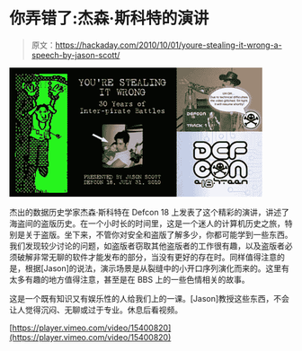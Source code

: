 # 你弄错了:杰森·斯科特的演讲

> 原文：<https://hackaday.com/2010/10/01/youre-stealing-it-wrong-a-speech-by-jason-scott/>

![slipped disk in all of his glory](img/63a4a1a176cda632f180d4c2a2292a9a.png "js")

杰出的数据历史学家杰森·斯科特在 Defcon 18 上发表了这个精彩的演讲，讲述了海盗间的盗版历史。在一个小时长的时间里，这是一个迷人的计算机历史之旅，特别是关于盗版。坐下来，不管你对安全和盗版了解多少，你都可能学到一些东西。我们发现较少讨论的问题，如盗版者窃取其他盗版者的工作很有趣，以及盗版者必须破解非常无聊的软件才能发布的部分，当没有更好的存在时。同样值得注意的是，根据[Jason]的说法，演示场景是从裂缝中的小开口序列演化而来的。这里有太多有趣的地方值得注意，甚至是在 BBS 上的一些色情相关的故事。

这是一个既有知识又有娱乐性的人给我们上的一课。[Jason]教授这些东西，不会让人觉得沉闷、无聊或过于专业。休息后看视频。

[https://player.vimeo.com/video/15400820](https://player.vimeo.com/video/15400820)